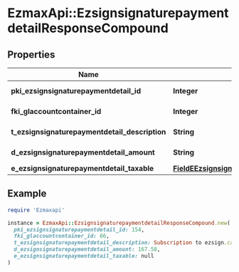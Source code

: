 # EzmaxApi::EzsignsignaturepaymentdetailResponseCompound

## Properties

| Name | Type | Description | Notes |
| ---- | ---- | ----------- | ----- |
| **pki_ezsignsignaturepaymentdetail_id** | **Integer** | The unique ID of the Ezsignsignaturepaymentdetail |  |
| **fki_glaccountcontainer_id** | **Integer** | The unique ID of the Glaccountcontainer | [optional] |
| **t_ezsignsignaturepaymentdetail_description** | **String** | A description for the Ezsignsignaturepaymentdetail. |  |
| **d_ezsignsignaturepaymentdetail_amount** | **String** | The amount of the for the Ezsignsignaturepaymentdetail |  |
| **e_ezsignsignaturepaymentdetail_taxable** | [**FieldEEzsignsignaturepaymentdetailTaxable**](FieldEEzsignsignaturepaymentdetailTaxable.md) |  |  |

## Example

```ruby
require 'Ezmaxapi'

instance = EzmaxApi::EzsignsignaturepaymentdetailResponseCompound.new(
  pki_ezsignsignaturepaymentdetail_id: 154,
  fki_glaccountcontainer_id: 66,
  t_ezsignsignaturepaymentdetail_description: Subscription to ezsign.ca,
  d_ezsignsignaturepaymentdetail_amount: 167.58,
  e_ezsignsignaturepaymentdetail_taxable: null
)
```

